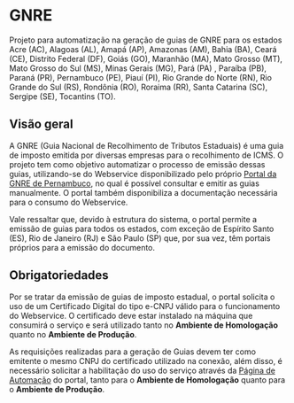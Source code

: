 # GNRE

Projeto para automatização na geração de guias de GNRE para os estados Acre (AC), Alagoas (AL), Amapá (AP), Amazonas (AM), Bahia (BA), Ceará (CE), Distrito Federal (DF), Goiás (GO), Maranhão (MA), Mato Grosso (MT), Mato Grosso do Sul (MS), Minas Gerais (MG), Pará (PA) , Paraíba (PB), Paraná (PR), Pernambuco (PE), Piauí (PI), Rio Grande do Norte (RN), Rio Grande do Sul (RS), Rondônia (RO), Roraima (RR), Santa Catarina (SC), Sergipe (SE), Tocantins (TO).

## Visão geral

A GNRE (Guia Nacional de Recolhimento de Tributos Estaduais) é uma guia de imposto emitida por diversas empresas para o recolhimento de ICMS. O projeto tem como objetivo automatizar o processo de emissão dessas guias, utilizando-se do Webservice disponibilizado pelo próprio [Portal da GNRE de Pernambuco](http://www.gnre.pe.gov.br/gnre/portal/GNRE_Principal.jsp), no qual é possível consultar e emitir as guias manualmente. O portal também disponibiliza a documentação necessária para o consumo do Webservice.

Vale ressaltar que, devido à estrutura do sistema, o portal permite a emissão de guias para todos os estados, com exceção de Espírito Santo (ES), Rio de Janeiro (RJ) e São Paulo (SP) que, por sua vez, têm portais próprios para a emissão do documento.

## Obrigatoriedades

Por se tratar da emissão de guias de imposto estadual, o portal solicita o uso de um Certificado Digital do tipo e-CNPJ válido para o funcionamento do Webservice. O certificado deve estar instalado na máquina que consumirá o serviço e será utilizado tanto no **Ambiente de Homologação** quanto no **Ambiente de Produção**.

As requisições realizadas para a geração de Guias devem ter como emitente o mesmo CNPJ do certificado utilizado na conexão, além disso, é necessário solicitar a habilitação do uso do serviço através da [Página de Automação](http://www.gnre.pe.gov.br/gnre/portal/automacao.jsp) do portal, tanto para o **Ambiente de Homologação** quanto para o **Ambiente de Produção**.

